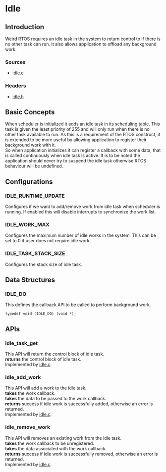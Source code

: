 Idle
====
## Introduction
Weird RTOS requires an idle task in the system to return control to if there is no other task can run. It also allows application to offload any background work.

### Sources
- [idle.c](../../rtos/kernel/idle.c)

### Headers
- [idle.h](../../rtos/kernel/idle.h)

## Basic Concepts
When scheduler is initialized it adds an idle task in its scheduling table. This task is given the least priority of 255 and will only run when there is no other task available to run. As this is a requirement of the RTOS construct, it is extended to be more useful by allowing application to register their background work with it.   
So when application initializes it can register a callback with some data, that is called continuously when idle task is active. It is to be noted the application should never try to suspend the idle task otherwise RTOS behaviour will be undefined.

## Configurations
### IDLE\_RUNTIME\_UPDATE
Configures if we want to add/remove work from idle task when scheduler is running. If enabled this will disable interrupts to synchronize the work list.

### IDLE\_WORK\_MAX
Configures the maximum number of idle works in the system. This can be set to 0 if user does not require idle work.

### IDLE\_TASK\_STACK\_SIZE
Configures the stack size of idle task.

## Data Structures
### IDLE\_DO
This defines the callback API to be called to perform background work.

```
typedef void (IDLE_DO) (void *);
```

## APIs
### idle\_task\_get
This API will return the control block of idle task.  
**returns** the control block of idle task.  
Implemented by [idle.c](../../rtos/kernel/idle.c).

### idle\_add\_work
This API will add a work to the idle task.  
**takes** the work callback.  
**takes** the data to be passed to the work callback.  
**returns** success if idle work is successfully added, otherwise an error is returned.  
Implemented by [idle.c](../../rtos/kernel/idle.c).

### idle\_remove\_work
This API will removes an existing work from the idle task.  
**takes** the work callback to be unregistered.  
**takes** the data associated with the work callback.  
**returns** success if idle work is successfully removed, otherwise an error is returned.  
Implemented by [idle.c](../../rtos/kernel/idle.c).